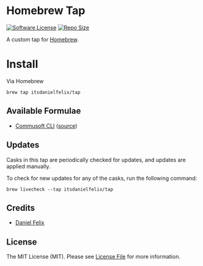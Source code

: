 # Homebrew Tap

[![Software License][ico-license]](LICENSE.md)
[![Repo Size][ico-github-repo-size]][link-github-repo-size]

A custom tap for [Homebrew][link-homebrew].

# Install

Via Homebrew

```shell
brew tap itsdanielfelix/tap
```

## Available Formulae

- [Commusoft CLI](https://github.com/itsdanielfelix/commusoft-cli) ([source](./Formula/commusoft.rb))


## Updates

Casks in this tap are periodically checked for updates, and updates are applied manually.

To check for new updates for any of the casks, run the following command:

```shell
brew livecheck --tap itsdanielfelix/tap
```

## Credits

- [Daniel Felix][link-author]

## License

The MIT License (MIT). Please see [License File](LICENSE.md) for more information.

[ico-license]: https://img.shields.io/badge/license-MIT-brightgreen.svg?style=flat-square
[ico-github-repo-size]: https://img.shields.io/github/repo-size/itsdanielfelix/homebrew-tap?style=flat-square

[link-github-repo-size]: https://github.com/itsdanielfelix/homebrew-tap
[link-homebrew]: https://brew.sh
[link-author]: https://github.com/itsdanielfelix
